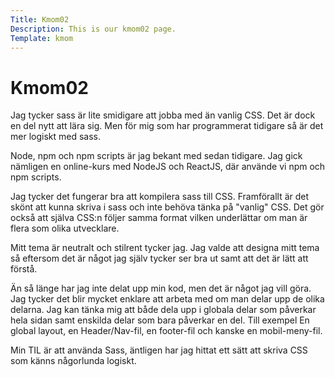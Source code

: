 ```yaml
---
Title: Kmom02
Description: This is our kmom02 page.
Template: kmom
---
```


Kmom02
==========================
Jag tycker sass är lite smidigare att jobba med än vanlig CSS. Det är dock en del nytt att lära sig. Men för mig som har programmerat tidigare så är det mer logiskt med sass.

Node, npm och npm scripts är jag bekant med sedan tidigare. Jag gick nämligen en online-kurs med NodeJS och ReactJS, där använde vi npm och npm scripts.

Jag tycker det fungerar bra att kompilera sass till CSS. Framförallt är det skönt att kunna skriva i sass och inte behöva tänka på "vanlig" CSS. Det gör också att själva CSS:n följer samma format vilken underlättar om man är flera som olika utvecklare.

Mitt tema är neutralt och stilrent tycker jag. Jag valde att designa mitt tema så eftersom det är något jag själv tycker ser bra ut samt att det är lätt att förstå.

Än så länge har jag inte delat upp min kod, men det är något jag vill göra. Jag tycker det blir mycket enklare att arbeta med om man delar upp de olika delarna. Jag kan tänka mig att både dela upp i globala delar som påverkar hela sidan samt enskilda delar som bara påverkar en del.
Till exempel En global layout, en Header/Nav-fil, en footer-fil och kanske en mobil-meny-fil.

Min TIL är att använda Sass, äntligen har jag hittat ett sätt att skriva CSS som känns någorlunda logiskt.
